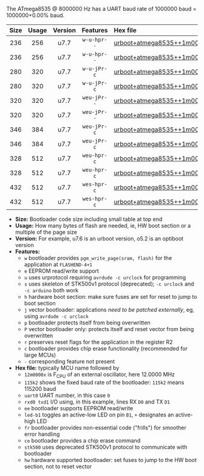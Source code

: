 The ATmega8535 @ 8000000 Hz has a UART baud rate of 1000000 baud = 1000000+0.00% baud.

|Size|Usage|Version|Features|Hex file|
|:-:|:-:|:-:|:-:|:--|
|236|256|u7.7|`w-u-hpr--`|[urboot+atmega8535++1m0000x++125k0_uart0_rxd0_txd1_led+b0_fr_hw.hex](https://raw.githubusercontent.com/stefanrueger/urboot.hex/main/cores/mightycore/atmega8535/external_oscillator/fcpu++1m0000_Hz/br++125k0_bps/urboot+atmega8535++1m0000x++125k0_uart0_rxd0_txd1_led+b0_fr_hw.hex)|
|236|256|u7.7|`w-u-hpr--`|[urboot+atmega8535++1m0000x++125k0_uart0_rxd0_txd1_led+b7_fr_hw.hex](https://raw.githubusercontent.com/stefanrueger/urboot.hex/main/cores/mightycore/atmega8535/external_oscillator/fcpu++1m0000_Hz/br++125k0_bps/urboot+atmega8535++1m0000x++125k0_uart0_rxd0_txd1_led+b7_fr_hw.hex)|
|280|320|u7.7|`w-u-jPr-c`|[urboot+atmega8535++1m0000x++125k0_uart0_rxd0_txd1_led+b0_fr_ce.hex](https://raw.githubusercontent.com/stefanrueger/urboot.hex/main/cores/mightycore/atmega8535/external_oscillator/fcpu++1m0000_Hz/br++125k0_bps/urboot+atmega8535++1m0000x++125k0_uart0_rxd0_txd1_led+b0_fr_ce.hex)|
|280|320|u7.7|`w-u-jPr-c`|[urboot+atmega8535++1m0000x++125k0_uart0_rxd0_txd1_led+b7_fr_ce.hex](https://raw.githubusercontent.com/stefanrueger/urboot.hex/main/cores/mightycore/atmega8535/external_oscillator/fcpu++1m0000_Hz/br++125k0_bps/urboot+atmega8535++1m0000x++125k0_uart0_rxd0_txd1_led+b7_fr_ce.hex)|
|320|320|u7.7|`weu-jPr--`|[urboot+atmega8535++1m0000x++125k0_uart0_rxd0_txd1_ee_led+b0_fr.hex](https://raw.githubusercontent.com/stefanrueger/urboot.hex/main/cores/mightycore/atmega8535/external_oscillator/fcpu++1m0000_Hz/br++125k0_bps/urboot+atmega8535++1m0000x++125k0_uart0_rxd0_txd1_ee_led+b0_fr.hex)|
|320|320|u7.7|`weu-jPr--`|[urboot+atmega8535++1m0000x++125k0_uart0_rxd0_txd1_ee_led+b7_fr.hex](https://raw.githubusercontent.com/stefanrueger/urboot.hex/main/cores/mightycore/atmega8535/external_oscillator/fcpu++1m0000_Hz/br++125k0_bps/urboot+atmega8535++1m0000x++125k0_uart0_rxd0_txd1_ee_led+b7_fr.hex)|
|346|384|u7.7|`weu-jPr-c`|[urboot+atmega8535++1m0000x++125k0_uart0_rxd0_txd1_ee_led+b0_fr_ce.hex](https://raw.githubusercontent.com/stefanrueger/urboot.hex/main/cores/mightycore/atmega8535/external_oscillator/fcpu++1m0000_Hz/br++125k0_bps/urboot+atmega8535++1m0000x++125k0_uart0_rxd0_txd1_ee_led+b0_fr_ce.hex)|
|346|384|u7.7|`weu-jPr-c`|[urboot+atmega8535++1m0000x++125k0_uart0_rxd0_txd1_ee_led+b7_fr_ce.hex](https://raw.githubusercontent.com/stefanrueger/urboot.hex/main/cores/mightycore/atmega8535/external_oscillator/fcpu++1m0000_Hz/br++125k0_bps/urboot+atmega8535++1m0000x++125k0_uart0_rxd0_txd1_ee_led+b7_fr_ce.hex)|
|328|512|u7.7|`weu-hpr-c`|[urboot+atmega8535++1m0000x++125k0_uart0_rxd0_txd1_ee_led+b0_fr_ce_hw.hex](https://raw.githubusercontent.com/stefanrueger/urboot.hex/main/cores/mightycore/atmega8535/external_oscillator/fcpu++1m0000_Hz/br++125k0_bps/urboot+atmega8535++1m0000x++125k0_uart0_rxd0_txd1_ee_led+b0_fr_ce_hw.hex)|
|328|512|u7.7|`weu-hpr-c`|[urboot+atmega8535++1m0000x++125k0_uart0_rxd0_txd1_ee_led+b7_fr_ce_hw.hex](https://raw.githubusercontent.com/stefanrueger/urboot.hex/main/cores/mightycore/atmega8535/external_oscillator/fcpu++1m0000_Hz/br++125k0_bps/urboot+atmega8535++1m0000x++125k0_uart0_rxd0_txd1_ee_led+b7_fr_ce_hw.hex)|
|432|512|u7.7|`wes-hpr-c`|[urboot+atmega8535++1m0000x++125k0_uart0_rxd0_txd1_ee_led+b0_fr_ce_stk500_hw.hex](https://raw.githubusercontent.com/stefanrueger/urboot.hex/main/cores/mightycore/atmega8535/external_oscillator/fcpu++1m0000_Hz/br++125k0_bps/urboot+atmega8535++1m0000x++125k0_uart0_rxd0_txd1_ee_led+b0_fr_ce_stk500_hw.hex)|
|432|512|u7.7|`wes-hpr-c`|[urboot+atmega8535++1m0000x++125k0_uart0_rxd0_txd1_ee_led+b7_fr_ce_stk500_hw.hex](https://raw.githubusercontent.com/stefanrueger/urboot.hex/main/cores/mightycore/atmega8535/external_oscillator/fcpu++1m0000_Hz/br++125k0_bps/urboot+atmega8535++1m0000x++125k0_uart0_rxd0_txd1_ee_led+b7_fr_ce_stk500_hw.hex)|

- **Size:** Bootloader code size including small table at top end
- **Usage:** How many bytes of flash are needed, ie, HW boot section or a multiple of the page size
- **Version:** For example, u7.6 is an urboot version, o5.2 is an optiboot version
- **Features:**
  + `w` bootloader provides `pgm_write_page(sram, flash)` for the application at `FLASHEND-4+1`
  + `e` EEPROM read/write support
  + `u` uses urprotocol requiring `avrdude -c urclock` for programming
  + `s` uses skeleton of STK500v1 protocol (deprecated); `-c urclock` and `-c arduino` both work
  + `h` hardware boot section: make sure fuses are set for reset to jump to boot section
  + `j` vector bootloader: applications *need to be patched externally*, eg, using `avrdude -c urclock`
  + `p` bootloader protects itself from being overwritten
  + `P` vector bootloader only: protects itself and reset vector from being overwritten
  + `r` preserves reset flags for the application in the register R2
  + `c` bootloader provides chip erase functionality (recommended for large MCUs)
  + `-` corresponding feature not present
- **Hex file:** typically MCU name followed by
  + `12m0000x` is F<sub>CPU</sub> of an external oscillator, here 12.0000 MHz
  + `115k2` shows the fixed baud rate of the bootloader: `115k2` means 115200 baud
  + `uart0` UART number, in this case `0`
  + `rxd0 txd1` I/O using, in this example, lines RX `D0` and TX `D1`
  + `ee` bootloader supports EEPROM read/write
  + `led-b1` toggles an active-low LED on pin `B1`, `+` designates an active-high LED
  + `fr` bootloader provides non-essential code ("frills") for smoother error handling
  + `ce` bootloader provides a chip erase command
  + `stk500` uses deprecated STK500v1 protocol to communicate with bootloader
  + `hw` hardware supported bootloader: set fuses to jump to the HW boot section, not to reset vector
